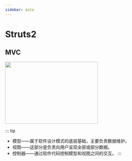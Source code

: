 ```yaml
---
sidebar: auto
---
```


# Struts2

## MVC
  <img src="/img/MVC.jpg" width="300" height="200"/>

::: tip
  - 模型——属于软件设计模式的底层基础，主要负责数据维护。　　
  - 视图——这部分是负责向用户呈现全部或部分数据。　
  - 控制器——通过软件代码控制模型和视图之间的交互。
:::
